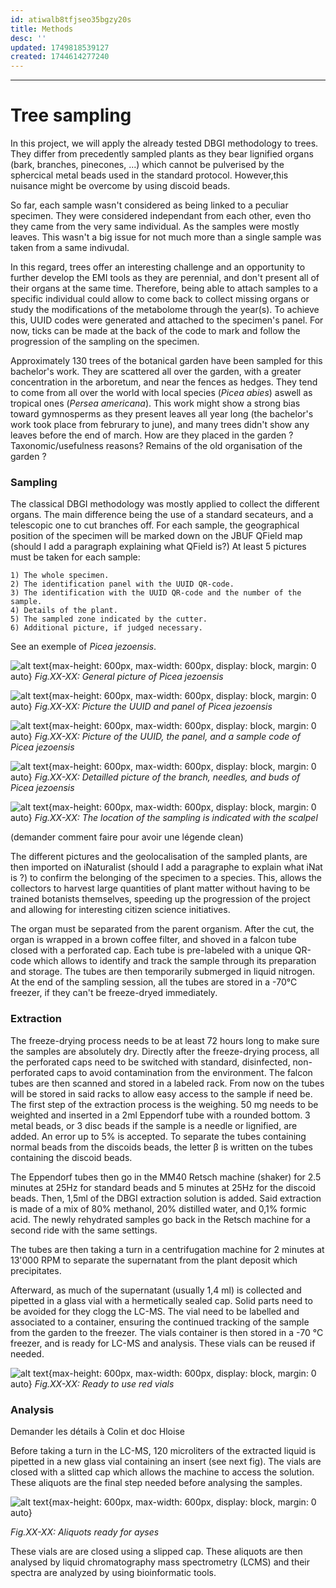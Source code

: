 ```yaml
---
id: atiwalb8tfjseo35bgzy20s
title: Methods
desc: ''
updated: 1749818539127
created: 1744614277240
---
```

---
# Tree sampling
In this project, we will apply the already tested DBGI methodology to trees. They differ from precedently sampled plants as they bear lignified organs (bark, branches, pinecones, ...) which cannot be pulverised by the sphercical metal beads used in the standard protocol. However,this nuisance might be overcome by using discoid beads.

So far, each sample wasn't considered as being linked to a peculiar specimen. They were considered independant from each other, even tho they came from the very same individual. As the samples were mostly leaves. This wasn't a big issue for not much more than a single sample was taken from a same indivudal.

In this regard, trees offer an interesting challenge and an opportunity to further develop the EMI tools as they are perennial, and don't present all of their organs at the same time. Therefore, being able to attach samples to a specific individual could allow to come back to collect missing organs or study the modifications of the metabolome through the year(s).
To achieve this, UUID codes were generated and attached to the specimen's panel. For now, ticks can be made at the back of the code to mark and follow the progression of the sampling on the specimen.


Approximately 130 trees of the botanical garden have been sampled for this bachelor's work. They are scattered all over the garden, with a greater concentration in the arboretum, and near the fences as hedges. They tend to come from all over the world with local species (_Picea abies_) aswell as tropical ones (_Persea americana_). This work might show a strong bias toward gymnosperms as they present leaves all year long (the bachelor's work took place from februrary to june), and many trees didn't show any leaves before the end of march.
How are they placed in the garden ? Taxonomic/usefulness reasons? Remains of the old organisation of the garden ?


### Sampling

  The classical DBGI methodology was mostly applied to collect the different organs. The main difference being the use of a standard secateurs, and a telescopic one to cut branches off.
  For each sample, the geographical position of the specimen will be marked down on the JBUF QField map (should I add a paragraph explaining what QField is?)
  At least 5 pictures must be taken for each sample:

    1) The whole specimen.
    2) The identification panel with the UUID QR-code.
    3) The identification with the UUID QR-code and the number of the sample.
    4) Details of the plant.
    5) The sampled zone indicated by the cutter.
    6) Additional picture, if judged necessary.
  See an exemple of _Picea jezoensis_.
 
   ![alt text](General.jpg){max-height: 600px, max-width: 600px, display: block, margin: 0 auto}
   _Fig.XX-XX: General picture of Picea jezoensis_

  ![alt text](Picea_jezoensis_UUID.jpg){max-height: 600px, max-width: 600px, display: block, margin: 0 auto}
  _Fig.XX-XX: Picture the UUID and panel of Picea jezoensis_

  ![alt text](Picea_jezoensis_UUID+Falcon.jpg){max-height: 600px, max-width: 600px, display: block, margin: 0 auto}
  _Fig.XX-XX: Picture of the UUID, the panel, and a sample code of Picea jezoensis_

  ![alt text](Picea_jezoensis_details.jpg){max-height: 600px, max-width: 600px, display: block, margin: 0 auto}
 _Fig.XX-XX: Detailled picture of the branch, needles, and buds of Picea jezoensis_

  ![alt text](Picea_jezoensis_Cut.jpg){max-height: 600px, max-width: 600px, display: block, margin: 0 auto}
  _Fig.XX-XX: The location of the sampling is indicated with the scalpel_

   (demander comment faire pour avoir une légende clean) 

  The different pictures and the geolocalisation of the sampled plants, are then imported on iNaturalist (should I add a paragraphe to explain what iNat is ?) to confirm the belonging of the specimen to a species. This, allows the collectors to harvest large quantities of plant matter without having to be trained botanists themselves, speeding up the progression of the project and allowing for interesting citizen science initiatives.
  
  The organ must be separated from the parent organism. After the cut, the organ is wrapped in a brown coffee filter, and shoved in a falcon tube closed with a perforated cap. Each tube is pre-labeled with a unique QR-code which allows to identify and track the sample through its preparation and storage.
  The tubes are then temporarily submerged in liquid nitrogen.
  At the end of the sampling session, all the tubes are stored in a -70°C freezer, if they can't be freeze-dryed immediately.

  ### Extraction 

  The freeze-drying process needs to be at least 72 hours long to make sure the samples are absolutely dry. 
  Directly after the freeze-drying process, all the perforated caps need to be switched with standard, disinfected, non-perforated caps to avoid contamination from the environment. The falcon tubes are then scanned and stored in a labeled rack. From now on the tubes will be stored in said racks to allow easy access to the sample if need be.
  The first step of the extraction process is the weighing. 50 mg needs to be weighted and inserted in a 2ml Eppendorf tube with a rounded bottom. 3 metal beads, or 3 disc beads if the sample is a needle or lignified, are added. An error up to 5% is accepted. To separate the tubes containing  normal beads from the discoids beads, the letter β is written on the tubes containing the discoid beads.

  The Eppendorf tubes then go in the MM40 Retsch machine (shaker) for 2.5 minutes at 25Hz for standard beads and 5 minutes at 25Hz for the discoid beads. Then, 1,5ml of the DBGI extraction solution is added. Said extraction is made of a mix of 80% methanol, 20% distilled water, and 0,1% formic acid. The newly rehydrated samples go back in the Retsch machine for a second ride with the same settings.
  
  The tubes are then taking a turn in a centrifugation machine for 2 minutes at 13'000 RPM to separate the supernatant from the plant deposit which precipitates.

  Afterward, as much of the supernatant (usually 1,4 ml) is collected and pipetted in a glass vial with a hermetically sealed cap. Solid parts need to be avoided for they clogg the LC-MS.
  The vial need to be labelled and associated to a container, ensuring the continued tracking of the sample from the garden to the freezer.
  The vials container is then stored in a -70	°C freezer, and is ready for LC-MS and analysis. These vials can be reused if needed.

  ![alt text](Extrac_RedCap.jfif){max-height: 600px, max-width: 600px, display: block, margin: 0 auto}
  _Fig.XX-XX: Ready to use red vials_


  ### Analysis
Demander les détails à Colin et doc Hloise

 Before taking a turn in the LC-MS, 120 microliters of the extracted liquid is pipetted in a new glass vial containing an insert (see next fig). The vials are closed with a slitted cap which allows the machine to access the solution. These aliquots are the final step needed before analysing the samples.
  
  ![alt text](Extrac_WhiteCap.jfif){max-height: 600px, max-width: 600px, display: block, margin: 0 auto}
  
  _Fig.XX-XX: Aliquots ready for ayses_
  
These vials are are closed using a slipped cap. These aliquots are then analysed by liquid chromatography mass spectrometry (LCMS) and their spectra are analyzed by using bioinformatic tools.

